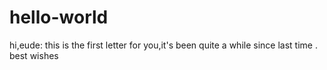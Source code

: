 # hello-world

hi,eude:
  this is the first letter for you,it's been quite a while since last time .
  best wishes
